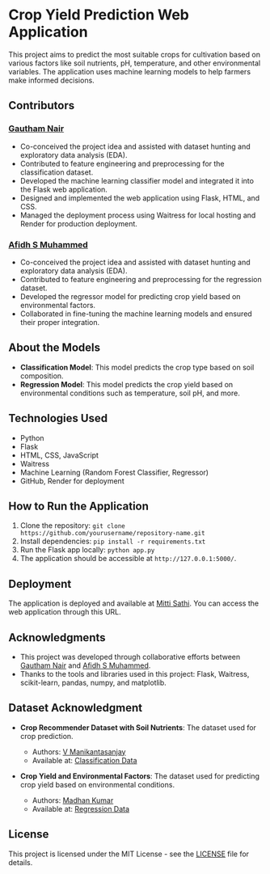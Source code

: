 
# Crop Yield Prediction Web Application

This project aims to predict the most suitable crops for cultivation based on various factors like soil nutrients, pH, temperature, and other environmental variables. The application uses machine learning models to help farmers make informed decisions.

## Contributors

### [Gautham Nair](https://github.com/Gauthamnair-Ronin)
- Co-conceived the project idea and assisted with dataset hunting and exploratory data analysis (EDA).
- Contributed to feature engineering and preprocessing for the classification dataset.
- Developed the machine learning classifier model and integrated it into the Flask web application.
- Designed and implemented the web application using Flask, HTML, and CSS.
- Managed the deployment process using Waitress for local hosting and Render for production deployment.

### [Afidh S Muhammed](https://github.com/)
- Co-conceived the project idea and assisted with dataset hunting and exploratory data analysis (EDA).
- Contributed to feature engineering and preprocessing for the regression dataset.
- Developed the regressor model for predicting crop yield based on environmental factors.
- Collaborated in fine-tuning the machine learning models and ensured their proper integration.

## About the Models

- **Classification Model**: This model predicts the crop type based on soil composition.
- **Regression Model**: This model predicts the crop yield based on environmental conditions such as temperature, soil pH, and more.

## Technologies Used
- Python
- Flask
- HTML, CSS, JavaScript
- Waitress
- Machine Learning (Random Forest Classifier, Regressor)
- GitHub, Render for deployment

## How to Run the Application
1. Clone the repository: `git clone https://github.com/yourusername/repository-name.git`
2. Install dependencies: `pip install -r requirements.txt`
3. Run the Flask app locally: `python app.py`
4. The application should be accessible at `http://127.0.0.1:5000/`.

## Deployment
The application is deployed and available at [Mitti Sathi](https://mitti-sathi.onrender.com). You can access the web application through this URL.


## Acknowledgments
- This project was developed through collaborative efforts between [Gautham Nair](https://github.com/Gauthamnair-Rnonin) and [Afidh S Muhammed](https://github.com/).
- Thanks to the tools and libraries used in this project: Flask, Waitress, scikit-learn, pandas, numpy, and matplotlib.

## Dataset Acknowledgment

- **Crop Recommender Dataset with Soil Nutrients**: The dataset used for crop prediction.
  - Authors: [V Manikantasanjay](https://www.kaggle.com/manikantasanjayv)
  - Available at: [Classification Data](https://www.kaggle.com/datasets/manikantasanjayv/crop-recommender-dataset-with-soil-nutrients)

- **Crop Yield and Environmental Factors**: The dataset used for predicting crop yield based on environmental conditions.
  - Authors: [Madhan Kumar](https://www.kaggle.com/madhankumar789)
  - Available at: [Regression Data](https://www.kaggle.com/datasets/madhankumar789/crop-yield-and-environmental-factors-2014-2023)

## License

This project is licensed under the MIT License - see the [LICENSE](https://github.com/Gauthamnair-Ronin/Mitti_Sathi/blob/master/LICENSE) file for details.

